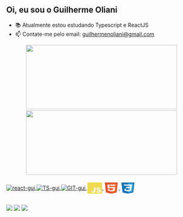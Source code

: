 ## Oi, eu sou o Guilherme Oliani

- :books: Atualmente estou estudando Typescript e ReactJS
- 📫 Contate-me pelo email: guilhermenoliani@gmail.com
<div align="center">
  <a href="https://github.com/guilhermenoliani/">
  <img height="170px" width="400px" src="https://github-readme-stats.vercel.app/api?username=guilhermenoliani&show_icons=true&theme=dark&include_all_commits=true&count_private=true"/>
   <img height="170px" width="400px" src="https://github-readme-stats.vercel.app/api/top-langs/?username=guilhermenoliani&layout=compact&langs_count=7&theme=dark"/>
  
</div>
  <div style="display: inline_block; align-items: center;"><br>
  <img align="center" alt="react-gui" height="30" width="40" src="https://cdn.jsdelivr.net/gh/devicons/devicon/icons/react/react-original.svg" />
   <img align="center" alt="TS-gui" height="30" width="40" src="https://cdn.jsdelivr.net/gh/devicons/devicon/icons/typescript/typescript-original.svg"/>
  <img align="center" alt="GIT-gui" height="30" width="40"  src="https://cdn.jsdelivr.net/gh/devicons/devicon/icons/git/git-original.svg" />
  <img align="center" alt="JS-gui" height="30" width="40" src="https://raw.githubusercontent.com/devicons/devicon/master/icons/javascript/javascript-plain.svg">
  <img align="center" alt="HTML-gui" height="30" width="40" src="https://raw.githubusercontent.com/devicons/devicon/master/icons/html5/html5-original.svg">
  <img align="center" alt="CSS-gui" height="30" width="40" src="https://raw.githubusercontent.com/devicons/devicon/master/icons/css3/css3-original.svg">       
</div>
  
  
  ##
  
  
  <div> 
  <a href="https://www.instagram.com/guioliani/" target="_blank"><img src="https://img.shields.io/badge/-Instagram-%23E4405F?style=for-the-badge&logo=instagram&logoColor=white" target="_blank"></a>
  <a href = "mailto:guilhermenoliani@gmail.com"><img src="https://img.shields.io/badge/-Gmail-%23333?style=for-the-badge&logo=gmail&logoColor=white" target="_blank"></a>
  <a href="https://www.linkedin.com/in/guioliani/" target="_blank"><img src="https://img.shields.io/badge/-LinkedIn-%230077B5?style=for-the-badge&logo=linkedin&logoColor=white" target="_blank"></a> 
 
 
 
</div>
 
  

